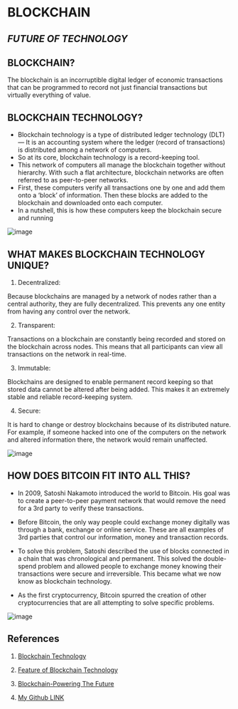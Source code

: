 # BLOCKCHAIN

## *FUTURE OF TECHNOLOGY*


## BLOCKCHAIN?

The blockchain is an incorruptible digital ledger of economic transactions that can be programmed to record not just financial transactions but virtually everything of value.

## BLOCKCHAIN TECHNOLOGY?

- Blockchain technology is a type of distributed ledger technology (DLT) — It is an accounting system where the ledger (record of transactions) is distributed among a network of computers.
- So at its core, blockchain technology is a record-keeping tool.
- This network of computers all manage the blockchain together without hierarchy. With such a flat architecture, blockchain networks are often referred to as peer-to-peer networks.
- First, these computers verify all transactions one by one and add them onto a ‘block’ of information. Then these blocks are added to the blockchain and downloaded onto each computer. 
- In a nutshell, this is how these computers keep the blockchain secure and running


![image](https://101blockchains.com/wp-content/uploads/2018/07/How_Does_a_Blockchain_work-1078x516.jpg)


## WHAT MAKES BLOCKCHAIN TECHNOLOGY UNIQUE?

1. Decentralized:

Because blockchains are managed by a network of nodes rather than a central authority, they are fully decentralized. This prevents any one entity from having any control over the network.

2. Transparent:

Transactions on a blockchain are constantly being recorded and stored on the blockchain across nodes. This means that all participants can view all transactions on the network in real-time.

 3. Immutable:

Blockchains are designed to enable permanent record keeping so that stored data cannot be altered after being added. This makes it an extremely stable and reliable record-keeping system.

4. Secure:

It is hard to change or destroy blockchains because of its distributed nature. For example, if someone hacked into one of the computers on the network and altered information there, the network would remain unaffected.


![image](https://101blockchains.com/wp-content/uploads/2018/05/Key-Blockchain-Features.png)


## HOW DOES BITCOIN FIT INTO ALL THIS?

- In 2009, Satoshi Nakamoto introduced the world to Bitcoin. His goal was to create a peer-to-peer payment network that would remove the need for a 3rd party to verify these transactions.

- Before Bitcoin, the only way people could exchange money digitally was through a bank, exchange or online service. These are all examples of 3rd parties that control our information, money and transaction records.

- To solve this problem, Satoshi described the use of blocks connected in a chain that was chronological and permanent. This solved the double-spend problem and allowed people to exchange money knowing their transactions were secure and irreversible. This became what we now know as blockchain technology.

- As the first cryptocurrency, Bitcoin spurred the creation of other cryptocurrencies that are all attempting to solve specific problems.

![image](https://www.visualcapitalist.com/wp-content/uploads/2018/09/blockchain-share.png)


## References

1. [Blockchain Technology](https://101blockchains.com/wp-content/uploads/2018/05/Key-Blockchain-Features.png)

2. [Feature of Blockchain Technology](https://101blockchains.com/wp-content/uploads/2018/05/Key-Blockchain-Features.png)

3. [Blockchain-Powering The Future](https://101blockchains.com/wp-content/uploads/2018/05/Key-Blockchain-Features.png)

4. [My Github LINK](https://github.com/sushmachanati)








